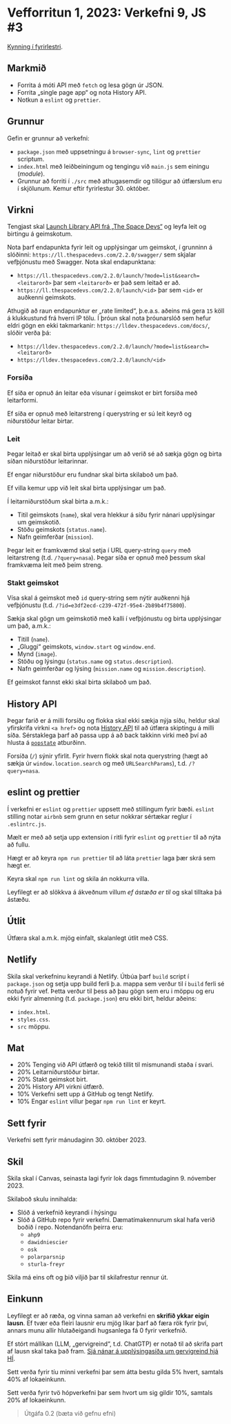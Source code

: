 # Vefforritun 1, 2023: Verkefni 9, JS #3

[Kynning í fyrirlestri](https://youtu.be/2e6hEheac2w).

## Markmið

- Forrita á móti API með `fetch` og lesa gögn úr JSON.
- Forrita „single page app“ og nota History API.
- Notkun a `eslint` og `prettier`.

## Grunnur

Gefin er grunnur að verkefni:

- `package.json` með uppsetningu á `browser-sync`, `lint` og `prettier` scriptum.
- `index.html` með leiðbeiningum og tengingu við `main.js` sem einingu (_module_).
- Grunnur að forriti í `./src` með athugasemdir og tillögur að útfærslum eru í skjölunum. Kemur eftir fyrirlestur 30. október.

## Virkni

Tengjast skal [Launch Library API frá „The Space Devs“](https://ll.thespacedevs.com/2.2.0/swagger/) og leyfa leit og birtingu á geimskotum.

Nota þarf endapunkta fyrir leit og upplýsingar um geimskot, í grunninn á slóðinni: `https://ll.thespacedevs.com/2.2.0/swagger/` sem skjalar vefþjónustu með Swagger. Nota skal endapunktana:

- `https://ll.thespacedevs.com/2.2.0/launch/?mode=list&search=<leitarorð>` þar sem `<leitarorð>` er það sem leitað er að.
- `https://ll.thespacedevs.com/2.2.0/launch/<id>` þar sem `<id>` er auðkenni geimskots.

Athugið að raun endapunktur er „rate limited“, þ.e.a.s. aðeins má gera `15` köll á klukkustund frá hverri IP tölu. Í þróun skal nota þróunarslóð sem hefur eldri gögn en ekki takmarkanir: `https://lldev.thespacedevs.com/docs/`, slóðir verða þá:

- `https://lldev.thespacedevs.com/2.2.0/launch/?mode=list&search=<leitarorð>`
- `https://lldev.thespacedevs.com/2.2.0/launch/<id>`

### Forsíða

Ef síða er opnuð án leitar eða vísunar í geimskot er birt forsíða með leitarformi.

Ef síða er opnuð með leitarstreng í querystring er sú leit keyrð og niðurstöður leitar birtar.

### Leit

Þegar leitað er skal birta upplýsingar um að verið sé að sækja gögn og birta síðan niðurstöður leitarinnar.

Ef engar niðurstöður eru fundnar skal birta skilaboð um það.

Ef villa kemur upp við leit skal birta upplýsingar um það.

Í leitarniðurstöðum skal birta a.m.k.:

- Titil geimskots (`name`), skal vera hlekkur á síðu fyrir nánari upplýsingar um geimskotið.
- Stöðu geimskots (`status.name`).
- Nafn geimferðar (`mission`).

Þegar leit er framkvæmd skal setja í URL query-string `query` með leitarstreng (t.d. `/?query=nasa`). Þegar síða er opnuð með þessum skal framkvæma leit með þeim streng.

### Stakt geimskot

Vísa skal á geimskot með `id` query-string sem nýtir auðkenni hjá vefþjónustu (t.d. `/?id=e3df2ecd-c239-472f-95e4-2b89b4f75800`).

Sækja skal gögn um geimskotið með kalli í vefþjónustu og birta upplýsingar um það, a.m.k.:

- Titill (`name`).
- „Gluggi“ geimskots, `window.start` og `window.end`.
- Mynd (`image`).
- Stöðu og lýsingu (`status.name` og `status.description`).
- Nafn geimferðar og lýsing (`mission.name` og `mission.description`).

Ef geimskot fannst ekki skal birta skilaboð um það.

## History API

Þegar farið er á milli forsíðu og flokka skal ekki sækja nýja síðu, heldur skal yfirskrifa virkni `<a href>` og nota [History API](https://developer.mozilla.org/en-US/docs/Web/API/History_API) til að útfæra skiptingu á milli síða. Sérstaklega þarf að passa upp á að back takkinn virki með því að hlusta á [`popstate`](https://developer.mozilla.org/en-US/docs/Web/API/WindowEventHandlers/onpopstate) atburðinn.

Forsíða (`/`) sýnir yfirlit. Fyrir hvern flokk skal nota querystring (hægt að sækja úr `window.location.search` og með `URLSearchParams`), t.d. `/?query=nasa`.

## eslint og prettier

Í verkefni er `eslint` og `prettier` uppsett með stillingum fyrir bæði. `eslint` stilling notar `airbnb` sem grunn en setur nokkrar sértækar reglur í `.eslintrc.js`.

Mælt er með að setja upp extension í ritli fyrir `eslint` og `prettier` til að nýta að fullu.

Hægt er að keyra `npm run prettier` til að láta `prettier` laga þær skrá sem hægt er.

Keyra skal `npm run lint` og skila án nokkurra villa.

Leyfilegt er að slökkva á ákveðnum villum _ef ástæða er til_ og skal tilltaka þá ástæðu.

## Útlit

Útfæra skal a.m.k. mjög einfalt, skalanlegt útlit með CSS.

## Netlify

Skila skal verkefninu keyrandi á Netlify. Útbúa þarf `build` script í `package.json` og setja upp build ferli þ.a. mappa sem verður til í `build` ferli sé notuð fyrir vef. Þetta verður til þess að þau gögn sem eru i möppu og eru ekki fyrir almenning (t.d. `package.json`) eru ekki birt, heldur aðeins:

- `index.html`.
- `styles.css`.
- `src` möppu.

## Mat

- 20% Tenging við API útfærð og tekið tillit til mismunandi staða í svari.
- 20% Leitarniðurstöður birtar.
- 20% Stakt geimskot birt.
- 20% History API virkni útfærð.
- 10% Verkefni sett upp á GitHub og tengt Netlify.
- 10% Engar `eslint` villur þegar `npm run lint` er keyrt.

## Sett fyrir

Verkefni sett fyrir mánudaginn 30. október 2023.

## Skil

Skila skal í Canvas, seinasta lagi fyrir lok dags fimmtudaginn 9. nóvember 2023.

Skilaboð skulu innihalda:

- Slóð á verkefnið keyrandi í hýsingu
- Slóð á GitHub repo fyrir verkefni. Dæmatímakennurum skal hafa verið boðið í repo. Notendanöfn þeirra eru:
  - `ahp9`
  - `dawidniescier`
  - `osk`
  - `polarparsnip`
  - `sturla-freyr`

Skila má eins oft og þið viljið þar til skilafrestur rennur út.

## Einkunn

Leyfilegt er að ræða, og vinna saman að verkefni en **skrifið ykkar eigin lausn**. Ef tvær eða fleiri lausnir eru mjög líkar þarf að færa rök fyrir því, annars munu allir hlutaðeigandi hugsanlega fá 0 fyrir verkefnið.

Ef stórt mállíkan (LLM, „gervigreind“, t.d. ChatGTP) er notað til að skrifa part af lausn skal taka það fram. [Sjá nánar á upplýsingasíða um gervigreind hjá HÍ](https://gervigreind.hi.is/).

Sett verða fyrir tíu minni verkefni þar sem átta bestu gilda 5% hvert, samtals 40% af lokaeinkunn.

Sett verða fyrir tvö hópverkefni þar sem hvort um sig gildir 10%, samtals 20% af lokaeinkunn.

> Útgáfa 0.2 (bæta við gefnu efni)
